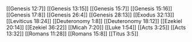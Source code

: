 [[Genesis 12:7]]
[[Genesis 13:15]]
[[Genesis 15:7]]
[[Genesis 15:16]]
[[Genesis 17:8]]
[[Genesis 26:4]]
[[Genesis 28:13]]
[[Exodus 32:13]]
[[Leviticus 18:24]]
[[Deuteronomy 1:8]]
[[Deuteronomy 18:12]]
[[Ezekiel 20:14]]
[[Ezekiel 36:22]]
[[Micah 7:20]]
[[Luke 1:54]]
[[Acts 3:25]]
[[Acts 13:32]]
[[Romans 11:28]]
[[Romans 15:8]]
[[Titus 3:5]]
